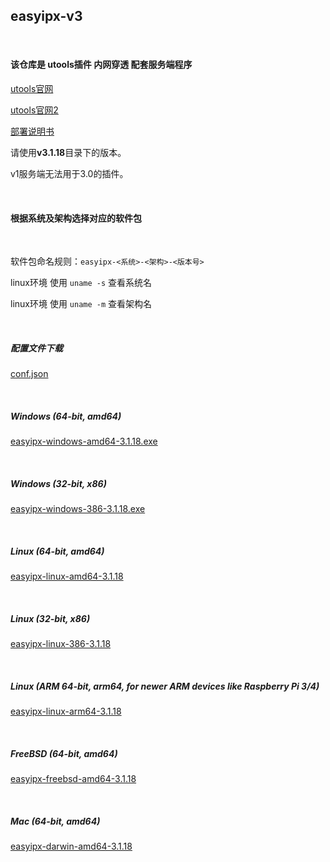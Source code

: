 ## easyipx-v3

<br/>

#### 该仓库是 utools插件 内网穿透 配套服务端程序

[utools官网](https://u.tools)

<a href="https://u.tools" target="_blank" >utools官网2</a>

[部署说明书](https://www.yuque.com/xinu/notes/awqksyrwerusf65l?singleDoc)

请使用**v3.1.18**目录下的版本。

v1服务端无法用于3.0的插件。

<br/>

#### 根据系统及架构选择对应的软件包

<br/>

软件包命名规则：`easyipx-<系统>-<架构>-<版本号>`

linux环境 使用 `uname -s` 查看系统名

linux环境 使用 `uname -m` 查看架构名

<br/>

##### 配置文件下载

[conf.json](https://raw.githubusercontent.com/imxiny/easyipx/main/v3.1.18/conf.json)

<br/>

##### Windows (64-bit, amd64)

[easyipx-windows-amd64-3.1.18.exe](https://github.com/imxiny/easyipx/blob/main/v3.1.18/easyipx-windows-amd64-3.1.18.exe)

<br/>

##### Windows (32-bit, x86)

[easyipx-windows-386-3.1.18.exe](https://github.com/imxiny/easyipx/blob/main/v3.1.18/easyipx-windows-386-3.1.18.exe)

<br/>

##### Linux (64-bit, amd64)

[easyipx-linux-amd64-3.1.18](https://raw.githubusercontent.com/imxiny/easyipx/main/v3.1.18/easyipx-linux-amd64-3.1.18)

<br/>

##### Linux (32-bit, x86)

[easyipx-linux-386-3.1.18](https://raw.githubusercontent.com/imxiny/easyipx/main/v3.1.18/easyipx-linux-386-3.1.18)

<br/>

##### Linux (ARM 64-bit, arm64, for newer ARM devices like Raspberry Pi 3/4)

[easyipx-linux-arm64-3.1.18](https://raw.githubusercontent.com/imxiny/easyipx/main/v3.1.18/easyipx-linux-arm64-3.1.18)

<br/>

##### FreeBSD (64-bit, amd64)

[easyipx-freebsd-amd64-3.1.18](https://raw.githubusercontent.com/imxiny/easyipx/main/v3.1.18/easyipx-linux-freebsd-3.1.18)

<br/>

##### Mac (64-bit, amd64)

[easyipx-darwin-amd64-3.1.18](https://raw.githubusercontent.com/imxiny/easyipx/main/v3.1.18/easyipx-darwin-amd64-3.1.18)

